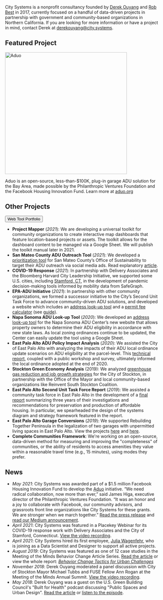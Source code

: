 City Systems is a nonprofit consultancy founded by [Derek Ouyang](https://www.linkedin.com/in/derekouyang/) and [Rob Best](https://www.linkedin.com/in/robbest13/) in 2017, currently focused on a handful of data-driven projects in partnership with government and community-based organizations in Northern California. If you are looking for more information or have a project in mind, contact Derek at derekouyang@city.systems.

## Featured Project

<img src="https://raw.githubusercontent.com/citysystems/citysystems.github.io/master/images/aduo_logo_text.png" alt="Aduo" width="400"/>

Aduo is an open-source, less-than-$100K, plug-in garage ADU solution for the Bay Area, made possible by the Philanthropic Ventures Foundation and the Facebook Housing Innovation Fund. Learn more at [aduo.org](https://www.aduo.org)

## Other Projects

<a href='https://citysystems.shinyapps.io/portfolio/' target="_blank"><button>Web Tool Portfolio</button></a>

- **Project Mapper** (*2021*): We are developing a universal toolkit for community organizations to create interactive map dashboards that feature location-based projects or assets. The toolkit allows for the dashboard content to be managed via a Google Sheet. We will publish the toolkit manual later in 2021.
- **San Mateo County ADU Outreach Tool** (*2021*): We developed a [prioritization tool](https://citysystems.shinyapps.io/smc_adu_outreach/) for San Mateo County’s Office of Sustainability to target their ADU outreach via social media ads. Read explanatory [article](https://medium.com/aduo-blog/under-the-hood-using-data-to-target-adu-outreach-in-san-mateo-county-4945fa2dc28e).
- **COVID-19 Response** (*2021*): In partnership with Delivery Associates and the Bloomberg Harvard City Leadership Initiative, we supported some U.S. cities, including [Stamford, CT](https://www.placekey.io/seminars/how-safegraph-data-is-empowering-cities-in-covid-19-response-and-beyond), in the development of pandemic decision-making tools informed by mobility data from SafeGraph. 
- **EPA-ADU Initiative** (*2021*): In partnership with other community organizations, we formed a successor initiative to the City’s Second Unit Task Force to advance community-driven ADU solutions, and developed a website which includes an [address look-up tool](https://www.epa-adu.org/adu-tool/#eligibility) and a [permit fee calculator](https://www.epa-adu.org/adu-tool/#fee) (see [guide](https://medium.com/aduo-blog/test-drive-a-web-tool-for-estimating-adu-permit-fees-in-east-palo-alto-1eb044a39a85)).
- **Napa Sonoma ADU Look-up Tool** (*2020*): We developed an [address look-up tool](https://napasonomaadu.org/can-i-build) for the Napa Sonoma ADU Center’s new website that allows property owners to determine their ADU eligibility in accordance with new state laws. As local zoning ordinances continue to be updated, the Center can easily update the tool using a Google Sheet.
- **East Palo Alto ADU Policy Impact Analysis** (*2020*): We assisted the City of East Palo Alto with analyzing the impacts of their ADU local ordinance update scenarios on ADU eligibility at the parcel-level. This [technical report](https://city.systems/epa-adu/planning-analysis), coupled with a public workshop and survey, ultimately informed the local ordinance adopted at the end of 2020. 
- **Stockton Green Economy Analysis** (2019): We analyzed [greenhouse gas reduction and job growth strategies](stockton-greeneconomy/introduction) for the City of Stockton, in partnership with the Office of the Mayor and local community-based organizations like Reinvent South Stockton Coalition.
- **East Palo Alto Second Unit Task Force Report** (*2019*): We assisted a community task force in East Palo Alto in the development of a [final report](https://docs.google.com/document/d/1OpQPVjHTQpIAJmzFVhZnOsLI02dSCMPYVR3-S1Xgpag/edit#heading=h.l7xthtqawfil) summarizing three years of their investigations and recommendations for preservation and production of affordable housing. In particular, we spearheaded the design of the systems diagram and strategy framework featured in the report.
- **East Palo Alto Garage Conversions** (*2019*): We supported Rebuilding Together Peninsula in the legalization of two garages with unpermitted living spaces in East Palo Alto. View the projects [here](https://www.epa-adu.org/garage-to-bedroom) and [here](https://www.epa-adu.org/garage-to-raised-bedroom).
- **Complete Communities Framework**: We're working on an open-source, data-driven method for measuring and improving the "completeness" of communities, or the ability of residents to access amenities they value within a reasonable travel time (e.g., 15 minutes), using modes they prefer.

## News

- *May 2021*: City Systems was awarded part of a $1.5 million Facebook Housing Innovation Fund to develop the [Aduo](https://www.aduo.org) initiative. “We need radical collaboration, now more than ever,” said James Higa, executive director of the Philanthropic Ventures Foundation. “It was an honor and a joy to collaborate with Facebook, our community advisors, and grassroots front line organizations like City Systems for these grants. We are stronger when we march together.” [Read the press release](https://www.venturesfoundation.org/wp-content/uploads/2021/05/5-20-innovation-fund-press-release.pdf) and [read our Medium announcement](https://medium.com/aduo-blog/announcing-aduo-an-open-source-less-than-100k-plug-in-garage-adu-solution-for-the-bay-area-f6d6d89d5abe).
- *April 2021*: City Systems was featured in a Placekey Webinar for its COVID-19 response work with Delivery Associates and the City of Stamford, Connecticut. [View the video recording](https://www.placekey.io/seminars/how-safegraph-data-is-empowering-cities-in-covid-19-response-and-beyond).
- *April 2021*: City Systems hired its first employee, [Julia Wagenfehr](https://www.linkedin.com/in/julia-w-a6684285), who is joining as a Data Scientist and Designer to support all active projects.
- *August 2019*: City Systems was featured as one of 12 case studies in the Meeting of the Minds Behavior Change Article Series. [Read the article](https://meetingoftheminds.org/behavior-change-case-study-city-systems-affordable-housing-31162) or view the whole report: *[Behavior Change Tactics for Urban Challenges](https://meetingoftheminds.org/behavior-change-report)*
- *November 2018*: Derek Ouyang moderated a panel discussion with City of Stockton Mayor Michael Tubbs and FUSE Fellow Ann Rogan at the Meeting of the Minds Annual Summit. [View the video recording](https://youtu.be/SdZccmzOBEg).
- *May 2018*: Derek Ouyang was a guest on the U.S. Green Building Council's "Built for Health" podcast discussing "Public Spaces and Urban Design". [Read the article](https://www.usgbc.org/articles/built-health-talks-about-public-spaces-and-urban-design) or [listen to the episode](https://soundcloud.com/usgbc/built-for-health-public-spaces-and-urban-design).

